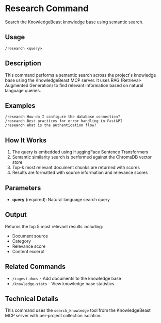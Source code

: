 # Research Command

Search the KnowledgeBeast knowledge base using semantic search.

## Usage

```
/research <query>
```

## Description

This command performs a semantic search across the project's knowledge base using the KnowledgeBeast MCP server. It uses RAG (Retrieval-Augmented Generation) to find relevant information based on natural language queries.

## Examples

```
/research How do I configure the database connection?
/research Best practices for error handling in FastAPI
/research What is the authentication flow?
```

## How It Works

1. The query is embedded using HuggingFace Sentence Transformers
2. Semantic similarity search is performed against the ChromaDB vector store
3. Top-k most relevant document chunks are returned with scores
4. Results are formatted with source information and relevance scores

## Parameters

- **query** (required): Natural language search query

## Output

Returns the top 5 most relevant results including:
- Document source
- Category
- Relevance score
- Content excerpt

## Related Commands

- `/ingest-docs` - Add documents to the knowledge base
- `/knowledge-stats` - View knowledge base statistics

## Technical Details

This command uses the `search_knowledge` tool from the KnowledgeBeast MCP server with per-project collection isolation.
